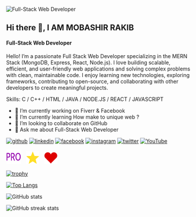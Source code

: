![Full-Stack Web Developer](https://i.ibb.co/j97Ds0gG/Blue-White-Modern-Online-Business-Webinar-Banner.png)

## Hi there 👋, I AM MOBASHIR RAKIB
#### Full-Stack Web Developer

Hello! I’m a passionate Full Stack Web Developer specializing in the MERN Stack (MongoDB, Express, React, Node.js). I love building scalable, efficient, and user-friendly web applications and solving complex problems with clean, maintainable code. I enjoy learning new technologies, exploring frameworks, contributing to open-source, and collaborating with other developers to create meaningful projects.


Skills: C  / C++ / HTML / JAVA / NODE.JS / REACT / JAVASCRIPT


- 🔭 I’m currently working on Fiverr & Facebook 
- 🌱 I’m currently learning How make to unique web ? 
- 👯 I’m looking to collaborate on GitHub 
- 💬 Ask me about Full-Stack Web Developer 


[<img src='https://cdn.jsdelivr.net/npm/simple-icons@3.0.1/icons/github.svg' alt='github' height='40'>](https://github.com/Mobashir-Rakib)  [<img src='https://cdn.jsdelivr.net/npm/simple-icons@3.0.1/icons/linkedin.svg' alt='linkedin' height='40'>](https://www.linkedin.com/in/Mobashir-Rakib/)  [<img src='https://cdn.jsdelivr.net/npm/simple-icons@3.0.1/icons/facebook.svg' alt='facebook' height='40'>](https://www.facebook.com/mobashirakib)  [<img src='https://cdn.jsdelivr.net/npm/simple-icons@3.0.1/icons/instagram.svg' alt='instagram' height='40'>](https://www.instagram.com/Mobashir-Rakib/)  [<img src='https://cdn.jsdelivr.net/npm/simple-icons@3.0.1/icons/twitter.svg' alt='twitter' height='40'>](https://twitter.com/Mobashir-Rakib)  [<img src='https://cdn.jsdelivr.net/npm/simple-icons@3.0.1/icons/youtube.svg' alt='YouTube' height='40'>](https://www.youtube.com/channel/Mobashir-Rakib)  


<a href='https://github.com/pricing'><img src='https://raw.githubusercontent.com/acervenky/animated-github-badges/master/assets/pro.gif' width='40' height='40'></a> <a href='https://stars.github.com/'><img src='https://raw.githubusercontent.com/acervenky/animated-github-badges/master/assets/starbadge.gif' width='35' height='35'></a> <a href='https://docs.github.com/en/github/supporting-the-open-source-community-with-github-sponsors'><img src='https://raw.githubusercontent.com/acervenky/animated-github-badges/master/assets/sponsorbadge.gif' width='35' height='35'></a> 


[![trophy](https://github-profile-trophy.vercel.app/?username=Mobashir-Rakib)](https://github.com/ryo-ma/github-profile-trophy)


[![Top Langs](https://github-readme-stats.vercel.app/api/top-langs/?username=Mobashir-Rakib)](https://github.com/anuraghazra/github-readme-stats)


![GitHub stats](https://github-readme-stats.vercel.app/api?username=Mobashir-Rakib&show_icons=true)  


![GitHub streak stats](https://streak-stats.demolab.com/?user=Mobashir-Rakib)  


